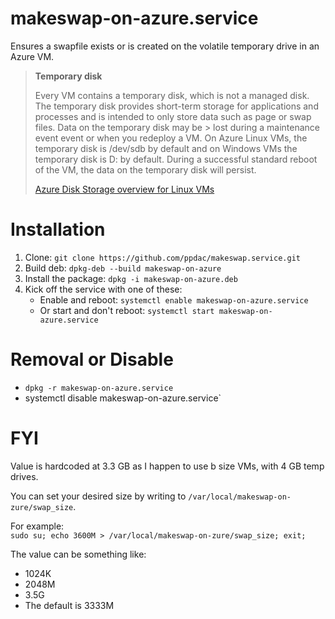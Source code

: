 # makeswap-on-azure.service
Ensures a swapfile exists or is created on the volatile temporary drive in an Azure VM.
> **Temporary disk**
>
> Every VM contains a temporary disk, which is not a managed disk. The temporary disk provides short-term storage for 
> applications and processes and is intended to only store data such as page or swap files. Data on the temporary disk may be > lost during a maintenance event event or when you redeploy a VM. On Azure Linux VMs, the temporary disk is /dev/sdb by 
> default and on Windows VMs the temporary disk is D: by default. During a successful standard reboot of the VM, the data on 
> the temporary disk will persist.
>
> [Azure Disk Storage overview for Linux VMs](https://docs.microsoft.com/en-us/azure/virtual-machines/linux/managed-disks-overview?toc=%2Fazure%2Fvirtual-machines%2Flinux%2Ftoc.json#temporary-disk)

# Installation
 1. Clone: `git clone https://github.com/ppdac/makeswap.service.git`
 2. Build deb: `dpkg-deb --build makeswap-on-azure`
 3. Install the package: `dpkg -i makeswap-on-azure.deb`
 4. Kick off the service with one of these:
 	* Enable and reboot: `systemctl enable makeswap-on-azure.service`
	* Or start and don't reboot: `systemctl start makeswap-on-azure.service`
 
# Removal or Disable
* `dpkg -r makeswap-on-azure.service`
* systemctl disable makeswap-on-azure.service`
 
# FYI
Value is hardcoded at 3.3 GB as I happen to use b size VMs, with 4 GB temp drives.

You can set your desired size by writing to `/var/local/makeswap-on-zure/swap_size`.

For example:  
`sudo su; echo 3600M > /var/local/makeswap-on-zure/swap_size; exit;`

The value can be something like:
   * 1024K
   * 2048M
   * 3.5G
   * The default is 3333M

